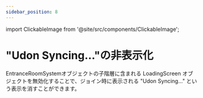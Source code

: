 ```yaml
---
sidebar_position: 8
---
```


import ClickableImage from '@site/src/components/ClickableImage';

# "Udon Syncing..."の非表示化

EntranceRoomSystemオブジェクトの子階層に含まれる LoadingScreen オブジェクトを無効化することで、ジョイン時に表示される "Udon Syncing..." という表示を消すことができます。

<ClickableImage src="/img/disable-loading-screen.png" alt='"Udon Syncing..."の非表示化' />
